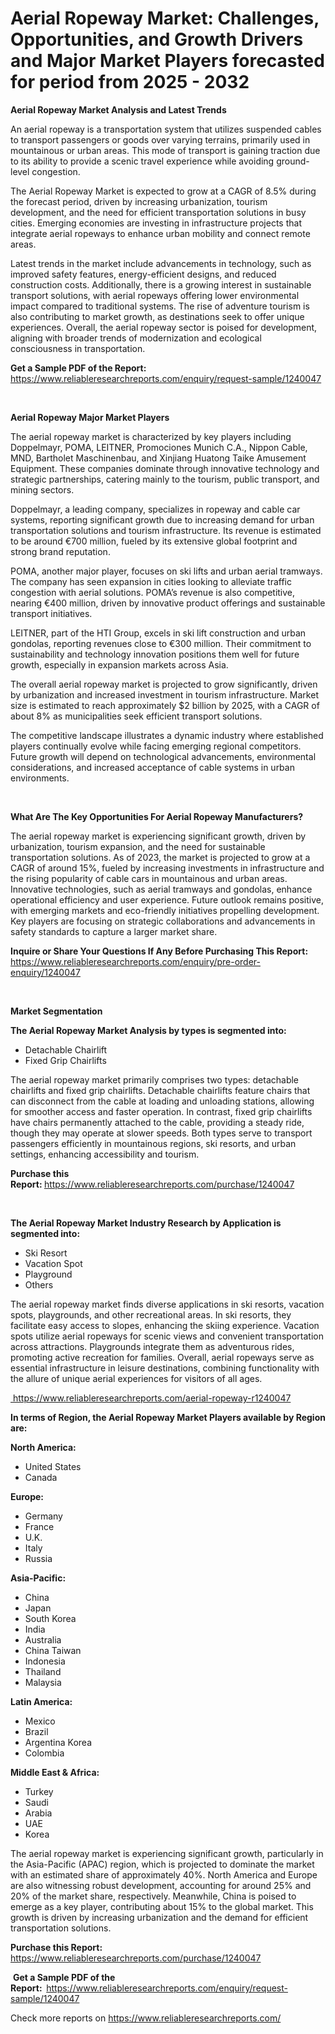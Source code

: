 <p><h1>Aerial Ropeway Market: Challenges, Opportunities, and Growth Drivers and Major Market Players forecasted for period from 2025 - 2032</h1></p><p><strong>Aerial Ropeway Market Analysis and Latest Trends</strong></p>
<p><p>An aerial ropeway is a transportation system that utilizes suspended cables to transport passengers or goods over varying terrains, primarily used in mountainous or urban areas. This mode of transport is gaining traction due to its ability to provide a scenic travel experience while avoiding ground-level congestion. </p><p>The Aerial Ropeway Market is expected to grow at a CAGR of 8.5% during the forecast period, driven by increasing urbanization, tourism development, and the need for efficient transportation solutions in busy cities. Emerging economies are investing in infrastructure projects that integrate aerial ropeways to enhance urban mobility and connect remote areas. </p><p>Latest trends in the market include advancements in technology, such as improved safety features, energy-efficient designs, and reduced construction costs. Additionally, there is a growing interest in sustainable transport solutions, with aerial ropeways offering lower environmental impact compared to traditional systems. The rise of adventure tourism is also contributing to market growth, as destinations seek to offer unique experiences. Overall, the aerial ropeway sector is poised for development, aligning with broader trends of modernization and ecological consciousness in transportation.</p></p>
<p><strong>Get a Sample PDF of the Report:&nbsp;</strong> <a href="https://www.reliableresearchreports.com/enquiry/request-sample/1240047?utm_campaign=2185&utm_medium=2&utm_source=Github&utm_content=ia&utm_term=22022025&utm_id=aerial-ropeway">https://www.reliableresearchreports.com/enquiry/request-sample/1240047</a></p>
<p>&nbsp;</p>
<p><strong>Aerial Ropeway Major Market Players</strong></p>
<p><p>The aerial ropeway market is characterized by key players including Doppelmayr, POMA, LEITNER, Promociones Munich C.A., Nippon Cable, MND, Bartholet Maschinenbau, and Xinjiang Huatong Taike Amusement Equipment. These companies dominate through innovative technology and strategic partnerships, catering mainly to the tourism, public transport, and mining sectors.</p><p>Doppelmayr, a leading company, specializes in ropeway and cable car systems, reporting significant growth due to increasing demand for urban transportation solutions and tourism infrastructure. Its revenue is estimated to be around €700 million, fueled by its extensive global footprint and strong brand reputation.</p><p>POMA, another major player, focuses on ski lifts and urban aerial tramways. The company has seen expansion in cities looking to alleviate traffic congestion with aerial solutions. POMA’s revenue is also competitive, nearing €400 million, driven by innovative product offerings and sustainable transport initiatives.</p><p>LEITNER, part of the HTI Group, excels in ski lift construction and urban gondolas, reporting revenues close to €300 million. Their commitment to sustainability and technology innovation positions them well for future growth, especially in expansion markets across Asia.</p><p>The overall aerial ropeway market is projected to grow significantly, driven by urbanization and increased investment in tourism infrastructure. Market size is estimated to reach approximately $2 billion by 2025, with a CAGR of about 8% as municipalities seek efficient transport solutions.</p><p>The competitive landscape illustrates a dynamic industry where established players continually evolve while facing emerging regional competitors. Future growth will depend on technological advancements, environmental considerations, and increased acceptance of cable systems in urban environments.</p></p>
<p>&nbsp;</p>
<p><strong>What Are The Key Opportunities For Aerial Ropeway Manufacturers?</strong></p>
<p><p>The aerial ropeway market is experiencing significant growth, driven by urbanization, tourism expansion, and the need for sustainable transportation solutions. As of 2023, the market is projected to grow at a CAGR of around 15%, fueled by increasing investments in infrastructure and the rising popularity of cable cars in mountainous and urban areas. Innovative technologies, such as aerial tramways and gondolas, enhance operational efficiency and user experience. Future outlook remains positive, with emerging markets and eco-friendly initiatives propelling development. Key players are focusing on strategic collaborations and advancements in safety standards to capture a larger market share.</p></p>
<p><strong>Inquire or Share Your Questions If Any Before Purchasing This Report:</strong> <a href="https://www.reliableresearchreports.com/enquiry/pre-order-enquiry/1240047?utm_campaign=2185&utm_medium=2&utm_source=Github&utm_content=ia&utm_term=22022025&utm_id=aerial-ropeway">https://www.reliableresearchreports.com/enquiry/pre-order-enquiry/1240047</a></p>
<p>&nbsp;</p>
<p><strong>Market Segmentation</strong></p>
<p><strong>The Aerial Ropeway Market Analysis by types is segmented into:</strong></p>
<p><ul><li>Detachable Chairlift</li><li>Fixed Grip Chairlifts</li></ul></p>
<p><p>The aerial ropeway market primarily comprises two types: detachable chairlifts and fixed grip chairlifts. Detachable chairlifts feature chairs that can disconnect from the cable at loading and unloading stations, allowing for smoother access and faster operation. In contrast, fixed grip chairlifts have chairs permanently attached to the cable, providing a steady ride, though they may operate at slower speeds. Both types serve to transport passengers efficiently in mountainous regions, ski resorts, and urban settings, enhancing accessibility and tourism.</p></p>
<p><strong>Purchase this Report:&nbsp;</strong><a href="https://www.reliableresearchreports.com/purchase/1240047?utm_campaign=2185&utm_medium=2&utm_source=Github&utm_content=ia&utm_term=22022025&utm_id=aerial-ropeway">https://www.reliableresearchreports.com/purchase/1240047</a></p>
<p>&nbsp;</p>
<p><strong>The Aerial Ropeway Market Industry Research by Application is segmented into:</strong></p>
<p><ul><li>Ski Resort</li><li>Vacation Spot</li><li>Playground</li><li>Others</li></ul></p>
<p><p>The aerial ropeway market finds diverse applications in ski resorts, vacation spots, playgrounds, and other recreational areas. In ski resorts, they facilitate easy access to slopes, enhancing the skiing experience. Vacation spots utilize aerial ropeways for scenic views and convenient transportation across attractions. Playgrounds integrate them as adventurous rides, promoting active recreation for families. Overall, aerial ropeways serve as essential infrastructure in leisure destinations, combining functionality with the allure of unique aerial experiences for visitors of all ages.</p></p>
<p><a href="https://www.reliableresearchreports.com/aerial-ropeway-r1240047?utm_campaign=2185&utm_medium=2&utm_source=Github&utm_content=ia&utm_term=22022025&utm_id=aerial-ropeway">&nbsp;https://www.reliableresearchreports.com/aerial-ropeway-r1240047</a></p>
<p><strong>In terms of Region, the Aerial Ropeway Market Players available by Region are:</strong></p>
<p>
    <p> <strong> North America: </strong>
        <ul>
            <li>United States</li>
            <li>Canada</li>
        </ul>
        </p> 
    <p> <strong> Europe: </strong>
        <ul>
            <li>Germany</li>
            <li>France</li>
            <li>U.K.</li>
            <li>Italy</li>
            <li>Russia</li>
        </ul>
        </p> 
    <p> <strong> Asia-Pacific: </strong>
        <ul>
            <li>China</li>
            <li>Japan</li>
            <li>South Korea</li>
            <li>India</li>
            <li>Australia</li>
            <li>China Taiwan</li>
            <li>Indonesia</li>
            <li>Thailand</li>
            <li>Malaysia</li>
        </ul>
        </p> 
    <p> <strong> Latin America: </strong>
        <ul>
            <li>Mexico</li>
            <li>Brazil</li>
            <li>Argentina Korea</li>
            <li>Colombia</li>
        </ul>
        </p> 
    <p> <strong> Middle East & Africa: </strong>
        <ul>
            <li>Turkey</li>
            <li>Saudi</li>
            <li>Arabia</li>
            <li>UAE</li>
            <li>Korea</li>
        </ul>
    </p>
    </p>
<p><p>The aerial ropeway market is experiencing significant growth, particularly in the Asia-Pacific (APAC) region, which is projected to dominate the market with an estimated share of approximately 40%. North America and Europe are also witnessing robust development, accounting for around 25% and 20% of the market share, respectively. Meanwhile, China is poised to emerge as a key player, contributing about 15% to the global market. This growth is driven by increasing urbanization and the demand for efficient transportation solutions.</p></p>
<p><strong>Purchase this Report: </strong><a href="https://www.reliableresearchreports.com/purchase/1240047?utm_campaign=2185&utm_medium=2&utm_source=Github&utm_content=ia&utm_term=22022025&utm_id=aerial-ropeway">https://www.reliableresearchreports.com/purchase/1240047</a></p>
<p>&nbsp;<strong>Get a Sample PDF of the Report:&nbsp;&nbsp;</strong><a href="https://www.reliableresearchreports.com/enquiry/request-sample/1240047?utm_campaign=2185&utm_medium=2&utm_source=Github&utm_content=ia&utm_term=22022025&utm_id=aerial-ropeway">https://www.reliableresearchreports.com/enquiry/request-sample/1240047</a></p>
<p><strong></strong></p>
<p>Check more reports on <a href="https://www.reliableresearchreports.com/?utm_campaign=2185&utm_medium=2&utm_source=Github&utm_content=ia&utm_term=22022025&utm_id=aerial-ropeway">https://www.reliableresearchreports.com/</a></p>